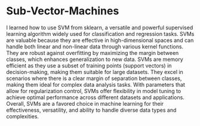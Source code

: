 # Sub-Vector-Machines
I learned how to use SVM from sklearn, a versatile and powerful supervised learning algorithm widely used for classification and regression tasks. SVMs are valuable because they are effective in high-dimensional spaces and can handle both linear and non-linear data through various kernel functions. They are robust against overfitting by maximizing the margin between classes, which enhances generalization to new data. SVMs are memory efficient as they use a subset of training points (support vectors) in decision-making, making them suitable for large datasets. They excel in scenarios where there is a clear margin of separation between classes, making them ideal for complex data analysis tasks. With parameters that allow for regularization control, SVMs offer flexibility in model tuning to achieve optimal performance across different datasets and applications. Overall, SVMs are a favored choice in machine learning for their effectiveness, versatility, and ability to handle diverse data types and complexities.
